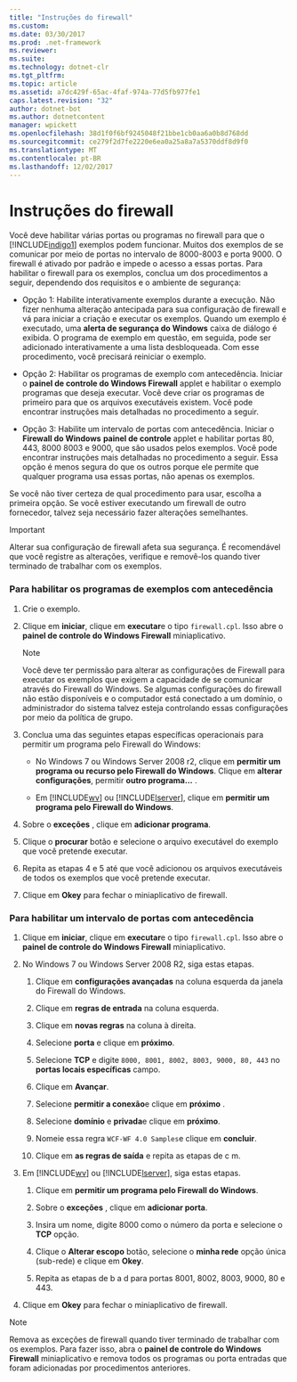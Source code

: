 ```yaml
---
title: "Instruções do firewall"
ms.custom: 
ms.date: 03/30/2017
ms.prod: .net-framework
ms.reviewer: 
ms.suite: 
ms.technology: dotnet-clr
ms.tgt_pltfrm: 
ms.topic: article
ms.assetid: a7dc429f-65ac-4faf-974a-77d5fb977fe1
caps.latest.revision: "32"
author: dotnet-bot
ms.author: dotnetcontent
manager: wpickett
ms.openlocfilehash: 38d1f0f6bf9245048f21bbe1cb0aa6a0b8d768dd
ms.sourcegitcommit: ce279f2d7fe2220e6ea0a25a8a7a5370ddf8d9f0
ms.translationtype: MT
ms.contentlocale: pt-BR
ms.lasthandoff: 12/02/2017
---
```

# <a name="firewall-instructions"></a>Instruções do firewall
Você deve habilitar várias portas ou programas no firewall para que o [!INCLUDE[indigo1](../../../../includes/indigo1-md.md)] exemplos podem funcionar. Muitos dos exemplos de se comunicar por meio de portas no intervalo de 8000-8003 e porta 9000. O firewall é ativado por padrão e impede o acesso a essas portas. Para habilitar o firewall para os exemplos, conclua um dos procedimentos a seguir, dependendo dos requisitos e o ambiente de segurança:  
  
-   Opção 1: Habilite interativamente exemplos durante a execução. Não fizer nenhuma alteração antecipada para sua configuração de firewall e vá para iniciar a criação e executar os exemplos. Quando um exemplo é executado, uma **alerta de segurança do Windows** caixa de diálogo é exibida. O programa de exemplo em questão, em seguida, pode ser adicionado interativamente a uma lista desbloqueada. Com esse procedimento, você precisará reiniciar o exemplo.  
  
-   Opção 2: Habilitar os programas de exemplo com antecedência. Iniciar o **painel de controle do Windows Firewall** applet e habilitar o exemplo programas que deseja executar. Você deve criar os programas de primeiro para que os arquivos executáveis existem. Você pode encontrar instruções mais detalhadas no procedimento a seguir.  
  
-   Opção 3: Habilite um intervalo de portas com antecedência. Iniciar o **Firewall do Windows** **painel de controle** applet e habilitar portas 80, 443, 8000 8003 e 9000, que são usados pelos exemplos. Você pode encontrar instruções mais detalhadas no procedimento a seguir. Essa opção é menos segura do que os outros porque ele permite que qualquer programa usa essas portas, não apenas os exemplos.  
  
 Se você não tiver certeza de qual procedimento para usar, escolha a primeira opção. Se você estiver executando um firewall de outro fornecedor, talvez seja necessário fazer alterações semelhantes.  
  
> [!IMPORTANT]
>  Alterar sua configuração de firewall afeta sua segurança. É recomendável que você registre as alterações, verifique e removê-los quando tiver terminado de trabalhar com os exemplos.  
  
### <a name="to-enable-samples-programs-in-advance"></a>Para habilitar os programas de exemplos com antecedência  
  
1.  Crie o exemplo.  
  
2.  Clique em **iniciar**, clique em **executar**e o tipo `firewall.cpl`. Isso abre o **painel de controle do Windows Firewall** miniaplicativo.  
  
    > [!NOTE]
    >  Você deve ter permissão para alterar as configurações de Firewall para executar os exemplos que exigem a capacidade de se comunicar através do Firewall do Windows. Se algumas configurações do firewall não estão disponíveis e o computador está conectado a um domínio, o administrador do sistema talvez esteja controlando essas configurações por meio da política de grupo.  
  
3.  Conclua uma das seguintes etapas específicas operacionais para permitir um programa pelo Firewall do Windows:  
  
    -   No Windows 7 ou Windows Server 2008 r2, clique em **permitir um programa ou recurso pelo Firewall do Windows**. Clique em **alterar configurações**, permitir **outro programa...** .  
  
    -   Em [!INCLUDE[wv](../../../../includes/wv-md.md)] ou [!INCLUDE[lserver](../../../../includes/lserver-md.md)], clique em **permitir um programa pelo Firewall do Windows**.  
  
4.  Sobre o **exceções** , clique em **adicionar programa**.  
  
5.  Clique o **procurar** botão e selecione o arquivo executável do exemplo que você pretende executar.  
  
6.  Repita as etapas 4 e 5 até que você adicionou os arquivos executáveis de todos os exemplos que você pretende executar.  
  
7.  Clique em **Okey** para fechar o miniaplicativo de firewall.  
  
### <a name="to-enable-a-port-range-in-advance"></a>Para habilitar um intervalo de portas com antecedência  
  
1.  Clique em **iniciar**, clique em **executar**e o tipo `firewall.cpl`. Isso abre o **painel de controle do Windows Firewall** miniaplicativo.  
  
2.  No Windows 7 ou Windows Server 2008 R2, siga estas etapas.  
  
    1.  Clique em **configurações avançadas** na coluna esquerda da janela do Firewall do Windows.  
  
    2.  Clique em **regras de entrada** na coluna esquerda.  
  
    3.  Clique em **novas regras** na coluna à direita.  
  
    4.  Selecione **porta** e clique em **próximo**.  
  
    5.  Selecione **TCP** e digite `8000, 8001, 8002, 8003, 9000, 80, 443` no **portas locais específicas** campo.  
  
    6.  Clique em **Avançar**.  
  
    7.  Selecione **permitir a conexão**e clique em **próximo** .  
  
    8.  Selecione **domínio** e **privada**e clique em **próximo**.  
  
    9. Nomeie essa regra `WCF-WF 4.0 Samples`e clique em **concluir**.  
  
    10. Clique em **as regras de saída** e repita as etapas de c m.  
  
3.  Em [!INCLUDE[wv](../../../../includes/wv-md.md)] ou [!INCLUDE[lserver](../../../../includes/lserver-md.md)], siga estas etapas.  
  
    1.  Clique em **permitir um programa pelo Firewall do Windows**.  
  
    2.  Sobre o **exceções** , clique em **adicionar porta**.  
  
    3.  Insira um nome, digite 8000 como o número da porta e selecione o **TCP** opção.  
  
    4.  Clique o **Alterar escopo** botão, selecione o **minha rede** opção única (sub-rede) e clique em **Okey**.  
  
    5.  Repita as etapas de b a d para portas 8001, 8002, 8003, 9000, 80 e 443.  
  
4.  Clique em **Okey** para fechar o miniaplicativo de firewall.  
  
> [!NOTE]
>  Remova as exceções de firewall quando tiver terminado de trabalhar com os exemplos. Para fazer isso, abra o **painel de controle do Windows Firewall** miniaplicativo e remova todos os programas ou porta entradas que foram adicionadas por procedimentos anteriores.
